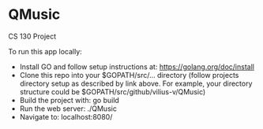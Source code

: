 # QMusic
CS 130 Project

To run this app locally:
  -  Install GO and follow setup instructions at: https://golang.org/doc/install
  - Clone this repo into your $GOPATH/src/... directory (follow projects directory setup as described by link above. For example, your directory structure could be $GOPATH/src/github/vilius-v/QMusic)
  - Build the project with: go build
  - Run the web server: ./QMusic
  - Navigate to: localhost:8080/ 

